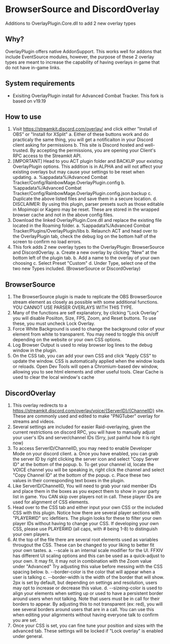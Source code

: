 # BrowserSource and DiscordOverlay
Additions to OverlayPlugin.Core.dll to add 2 new overlay types

## Why?
OverlayPlugin offers native AddonSupport. This works well for addons that include EventSource modules, however, the purpose of these 2 overlay types are meant to increase the capability of having overlays in game that do not have in-game links.

## System requirements
* Exisiting OverlayPlugin install for Advanced Combat Tracker. This fork is based on v19.19

## How to use
1. Visit https://streamkit.discord.com/overlay/ and click either "Install of OBS" or "Install for XSplit"
 	a. Either of these buttons work and do practicaly the same thing, you will get a notificaiton in your Discord client asking for permissions
	b. This site is Discord hosted and well-trusted. By accepting the permissions, you are opening your Client's RPC access to the Streamkit API.
2. [IMPORTANT] Head to you ACT plugin folder and BACKUP your existing OverlayPlugin options. This addition is in ALPHA and will not affect your existing overlays but may cause your settings to be reset when updating.
	a. %appadata%/Advanced Combat Tracker/Config/RainbowMage.OverlayPlugin.config
	b. %appadata%/Advanced Combat Tracker/Config/RainbowMage.OverlayPlugin.config.json.backup
	c. Duplicate the above listed files and save them in a secure location.
	d. DISCLAIMER: By using this plugin, parser presets such as those editable in Mopimopi or Kagero may be reset. These are stored in the wrapped browser cache and not in the above config files.
3. Download the linked OverlayPlugin.Core.dll and replace the existing file located in the Roaming folder.
	a. %appadata%/Advanced Combat Tracker/Plugins/OverlayPlugin/libs
	b. Relaunch ACT and head over to the OverlayPlugin tab, check the debug log on the bottom half of the screen to confirm no load errors.
4. This fork adds 2 new overlay types to the OverlayPlugin: BrowserSource and DiscordOverlay.
	a. Create a new overlay by clicking "New" at the bottom left of the plugin tab.
	b. Add a name to the overlay of your own choosing
	c. Select Preset "Custom"
	d. Under Type, select one of the two new Types included. (BrowserSource or DiscordOverlay)

## BrowserSource
1. The BrowserSource plugin is made to replicate the OBS BrowserSource stream element as closely as possible with some additional functions. YOU CANNOT USE PARSER OVERLAYS WITH THIS TYPE.
2. Many of the functions are self explanatory, by clicking "Lock Overlay" you will disable Posiiton, Size, FPS, Zoom, and Reset buttons. To use these, you must uncheck Lock Overlay.
3. Force White Background is used to change the background color of your element from white to transparent. You may need to toggle this on/off depending on the website or your own CSS options.
4. Log Browser Output is used to relay browser log lines to the debug window in the plugin.
5. On the CSS tab, you can add your own CSS and click "Apply CSS" to update the window. CSS is automatically applied when the window loads or reloads. Open Dev Tools will open a Chromium-based dev window, allowing you to see html elements and other useful tools. Clear Cache is used to clear the local window's cache

## DiscordOverlay
1. This overlay redirects to a https://streamkit.discord.com/overlay/voice/{ServerID}/{ChannelID} site. These are commonly used and edited to make "PNGTuber" overlay for streams and videos.
2. Several settings are included for easier Raid-overlaying, given the current restrictions on discord RPC, you will have to manually adjust your user's IDs and server/channel IDs (Srry, just painful how it is right now)
3. To access ServerID/ChannelID, you may need to enable Developer Mode on your discord client. 
	a. Once you have enabled, you can grab the server ID by right clicking the server icon and select "Copy Server ID" at the bottom of the popup.
	b. To get your channel id, locate the VOICE channel you will be speaking in, right click the channel and select "Copy Channel ID" at the bottom of the popup.
	c. Place these two values in their corresponding text boxes in the plugin.
4. Like ServerID/ChannelID, You will need to grab your raid member IDs and place them in the boxes as you expect them to show in your party list in game. You CAN skip over players not in call. These player IDs are used for alignment of CSS elements.
5. Head over to the CSS tab and either input your own CSS or the included CSS with this plugin. Notice how there are several player sections with "PLAYER#ID" src idefitiers. The plugin looks for these to filter your own player IDs without having to change your CSS. If developing your own CSS, please use PLAYER#ID (all caps, with # being 1-8) to distinguish your own players.
6. At the top of the file there are several root elements used as variables througout the CSS. These can be changed to your liking to better fit your own tastes. 
	a. --scale is an internal scale modifier for the UI. FFXIV has different UI scaling options and this can be used as a quick-adjust to your own. It may fit, it may not in combination with the Zoom value under "Advanced" Try 			adjusting this value before messing with the CSS spacing below.
	b. --border-color is the color that will appear when a user is talking
	c. --border-width is the width of the border that will show. 2px is set by default, but depending on settings and resolution, users may opt to increase or decrease this value.
	d. --sizeing-color is used to align your elements when setting up or used to have a persistent border around users when not talking. Note that users must be in call for their borders to appear. By adjusting this to not transparent 		(ex: red), you will see several borders around users that are in a call. You can use this when editing your alignments without having everyone talk to confirm you are set.
7. Once your CSS is set, you can fine tune your position and sizes with the advanced tab. These settings will be locked if "Lock overlay" is enabled under general.
